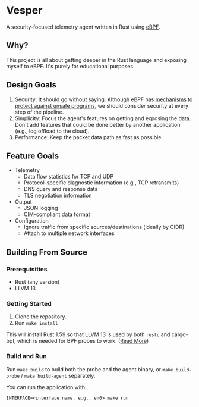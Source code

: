 # Vesper

A security-focused telemetry agent written in Rust using [eBPF](https://ebpf.io/).

## Why?

This project is all about getting deeper in the Rust language and exposing myself to eBPF. It's purely for educational purposes.

## Design Goals

1. Security: It should go without saying. Although eBPF has [mechanisms to protect against unsafe programs](https://ebpf.io/what-is-ebpf#verification), we should consider security at every step of the pipeline.
2. Simplicity: Focus the agent's features on getting and exposing the data. Don't add features that could be done better by another application (e.g., log offload to the cloud).
3. Performance: Keep the packet data path as fast as possible.

## Feature Goals

* Telemetry
  * Data flow statistics for TCP and UDP
  * Protocol-specific diagnostic information (e.g., TCP retransmits)
  * DNS query and response data 
  * TLS negotiation information
* Output
  * JSON logging
  * [CIM](https://www.dmtf.org/standards/cim)-compliant data format
* Configuration
  * Ignore traffic from specific sources/destinations (ideally by CIDR)
  * Attach to multiple network interfaces

## Building From Source

### Prerequisities

* Rust (any version)
* LLVM 13

### Getting Started

1. Clone the repository.
2. Run `make install`

This will install Rust 1.59 so that LLVM 13 is used by both `rustc` and cargo-bpf, which is needed for BPF probes to work. ([Read More](https://github.com/foniod/redbpf#valid-combinations-of-rust-and-llvm-versions))

### Build and Run

Run `make build` to build both the probe and the agent binary, or `make build-probe` / `make build-agent` separately.

You can run the application with:

```
INTERFACE=<interface name, e.g., en0> make run
```